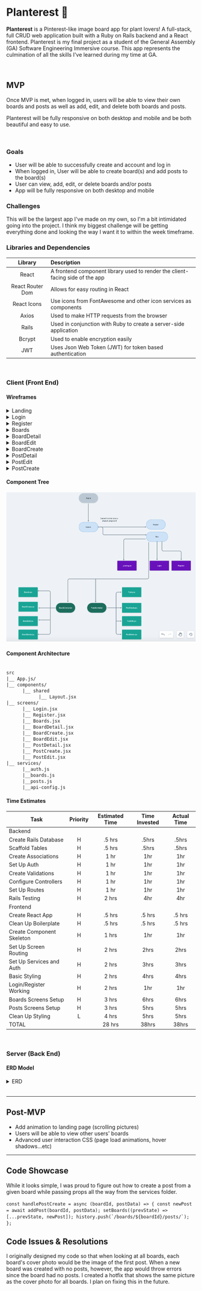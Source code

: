 # Planterest :herb:

**Planterest** is a Pinterest-like image board app for plant lovers! A full-stack, full CRUD web application built with a Ruby on Rails backend and a React frontend. Planterest is my final project as a student of the General Assembly (GA) Software Engineering Immersive course. This app represents the culmination of all the skills I've learned during my time at GA.

<br>

## MVP

Once MVP is met, when logged in, users will be able to view their own boards and posts as well as add, edit, and delete both boards and posts.

Planterest will be fully responsive on both desktop and mobile and be both beautiful and easy to use.

<br>

### Goals

- User will be able to successfully create and account and log in
- When logged in, User will be able to create board(s) and add posts to the board(s)
- User can view, add, edit, or delete boards and/or posts
- App will be fully responsive on both desktop and mobile
  <br>

### Challenges

This will be the largest app I've made on my own, so I'm a bit intimidated going into the project. I think my biggest challenge will be getting everything done and looking the way I want it to within the week timeframe.
<br>

### Libraries and Dependencies

|     Library      | Description                                                                   |
| :--------------: | :---------------------------------------------------------------------------- |
|      React       | A frontend component library used to render the client-facing side of the app |
| React Router Dom | Allows for easy routing in React                                              |
|   React Icons    | Use icons from FontAwesome and other icon services as components              |
|      Axios       | Used to make HTTP requests from the browser                                   |
|      Rails       | Used in conjunction with Ruby to create a server-side application             |
|      Bcrypt      | Used to enable encryption easily                                              |
|       JWT        | Uses Json Web Token (JWT) for token based authentication                      |

<br>

### Client (Front End)

#### Wireframes

<details><summary>Landing</summary>
      
![Landing](https://github.com/Hanna-Boorom/planterest/blob/main/README-images/Landing%20Wireframes.png)

</details>

<details><summary>Login</summary>
      
![Login](https://github.com/Hanna-Boorom/planterest/blob/main/README-images/Login%20Wireframes.png)

</details>

<details><summary>Register</summary>
      
![Register](https://github.com/Hanna-Boorom/planterest/blob/main/README-images/Register%20Wireframes.png)

</details>

<details><summary>Boards</summary>
      
![Boards](https://github.com/Hanna-Boorom/planterest/blob/main/README-images/Boards%20Wireframes.png)

</details>

<details><summary>BoardDetail</summary>
      
![BoardDetail](https://github.com/Hanna-Boorom/planterest/blob/main/README-images/BoardDetail%20Wireframes.png)

</details>

<details><summary>BoardEdit</summary>
      
![BoardEdit](https://github.com/Hanna-Boorom/planterest/blob/main/README-images/BoardEdit%20Wireframes.png)

</details>

<details><summary>BoardCreate</summary>
      
![BoardCreate](https://github.com/Hanna-Boorom/planterest/blob/main/README-images/BoardCreate%20Wireframes.png)

</details>

<details><summary>PostDetail</summary>
      
![PostDetail](https://github.com/Hanna-Boorom/planterest/blob/main/README-images/PostDetail%20Wireframes.png)

</details>

<details><summary>PostEdit</summary>
      
![PostEdit](https://github.com/Hanna-Boorom/planterest/blob/main/README-images/PostEdit%20Wireframes.png)

</details>

<details><summary>PostCreate</summary>
      
![PostCreate](https://github.com/Hanna-Boorom/planterest/blob/main/README-images/PostCreate%20Wireframes.png)

</details>

#### Component Tree

![Component Tree](https://github.com/Hanna-Boorom/planterest/blob/main/README-images/Component%20Tree.png)

#### Component Architecture

```structure

src
|__ App.js/
|__ components/
      |__ shared
            |__ Layout.jsx
|__ screens/
      |__ Login.jsx
      |__ Register.jsx
      |__ Boards.jsx
      |__ BoardDetail.jsx
      |__ BoardCreate.jsx
      |__ BoardEdit.jsx
      |__ PostDetail.jsx
      |__ PostCreate.jsx
      |__ PostEdit.jsx
|__ services/
      |__auth.js
      |__boards.js
      |__posts.js
      |__api-config.js

```

#### Time Estimates

| Task                      | Priority | Estimated Time | Time Invested | Actual Time |
| ------------------------- | :------: | :------------: | :-----------: | :---------: |
| Backend                   |          |                |               |             |
| Create Rails Database     |    H     |     .5 hrs     |     .5hrs     |    .5hrs    |
| Scaffold Tables           |    H     |     .5 hrs     |     .5hrs     |    .5hrs    |
| Create Associations       |    H     |      1 hr      |      1hr      |     1hr     |
| Set Up Auth               |    H     |      1 hr      |      1hr      |     1hr     |
| Create Validations        |    H     |      1 hr      |      1hr      |     1hr     |
| Configure Controllers     |    H     |      1 hr      |      1hr      |     1hr     |
| Set Up Routes             |    H     |      1 hr      |      1hr      |     1hr     |
| Rails Testing             |    H     |     2 hrs      |      4hr      |     4hr     |
| Frontend                  |          |                |               |             |
| Create React App          |    H     |     .5 hrs     |    .5 hrs     |   .5 hrs    |
| Clean Up Boilerplate      |    H     |     .5 hrs     |    .5 hrs     |   .5 hrs    |
| Create Component Skeleton |    H     |     1 hrs      |      1hr      |     1hr     |
| Set Up Screen Routing     |    H     |     2 hrs      |     2hrs      |    2hrs     |
| Set Up Services and Auth  |    H     |     2 hrs      |     3hrs      |    3hrs     |
| Basic Styling             |    H     |     2 hrs      |     4hrs      |    4hrs     |
| Login/Register Working    |    H     |     2 hrs      |      1hr      |     1hr     |
| Boards Screens Setup      |    H     |     3 hrs      |     6hrs      |    6hrs     |
| Posts Screens Setup       |    H     |     3 hrs      |     5hrs      |    5hrs     |
| Clean Up Styling          |    L     |     4 hrs      |     5hrs      |    5hrs     |
| TOTAL                     |          |     28 hrs     |     38hrs     |    38hrs    |

<br>

### Server (Back End)

#### ERD Model

<details><summary>ERD</summary>
      
![Planterest ERD](https://github.com/Hanna-Boorom/planterest/blob/main/README-images/Planterest%20ERD1.png)

</details>

<br>

---

## Post-MVP

- Add animation to landing page (scrolling pictures)
- Users will be able to view other users' boards
- Advanced user interaction CSS (page load animations, hover shadows...etc)

---

## Code Showcase

While it looks simple, I was proud to figure out how to create a post from a given board while passing props all the way from the services folder.

`` const handlePostCreate = async (boardId, postData) => { const newPost = await addPost(boardId, postData); setBoards((prevState) => [...prevState, newPost]); history.push(`/boards/${boardId}/posts/`); }; ``

## Code Issues & Resolutions

I originally designed my code so that when looking at all boards, each board's cover photo would be the image of the first post. When a new board was created with no posts, however, the app would throw errors since the board had no posts. I created a hotfix that shows the same picture as the cover photo for all boards. I plan on fixing this in the future.
